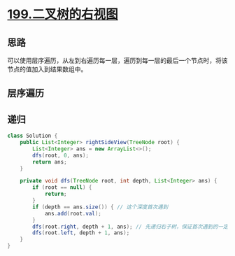 # [199.二叉树的右视图](https://leetcode.cn/problems/binary-tree-right-side-view/)

## 思路

可以使用层序遍历，从左到右遍历每一层，遍历到每一层的最后一个节点时，将该节点的值加入到结果数组中。

## 层序遍历

## 递归
```java
class Solution {
    public List<Integer> rightSideView(TreeNode root) {
        List<Integer> ans = new ArrayList<>();
        dfs(root, 0, ans);
        return ans;
    }

    private void dfs(TreeNode root, int depth, List<Integer> ans) {
        if (root == null) {
            return;
        }
        if (depth == ans.size()) { // 这个深度首次遇到
            ans.add(root.val);
        }
        dfs(root.right, depth + 1, ans); // 先递归右子树，保证首次遇到的一定是最右边的节点
        dfs(root.left, depth + 1, ans);
    }
}
```